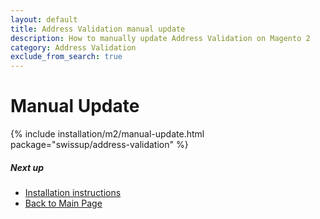```yaml
---
layout: default
title: Address Validation manual update
description: How to manually update Address Validation on Magento 2
category: Address Validation
exclude_from_search: true
---
```


# Manual Update

{% include installation/m2/manual-update.html package="swissup/address-validation" %}

##### Next up

 -  [Installation instructions](../)
 -  [Back to Main Page](../../)
